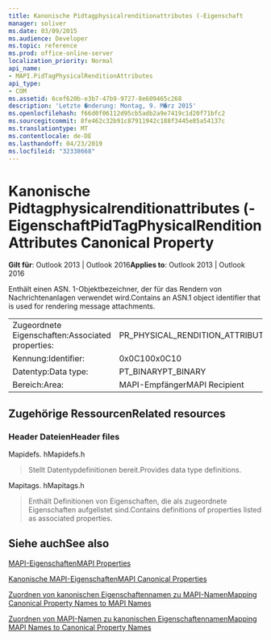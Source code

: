 ```yaml
---
title: Kanonische Pidtagphysicalrenditionattributes (-Eigenschaft
manager: soliver
ms.date: 03/09/2015
ms.audience: Developer
ms.topic: reference
ms.prod: office-online-server
localization_priority: Normal
api_name:
- MAPI.PidTagPhysicalRenditionAttributes
api_type:
- COM
ms.assetid: 6cef620b-e3b7-47b9-9727-8e609465c268
description: 'Letzte �nderung: Montag, 9. M�rz 2015'
ms.openlocfilehash: f66d0f06112d95cb5adb2a9e7419c1d20f71bfc2
ms.sourcegitcommit: 8fe462c32b91c87911942c188f3445e85a54137c
ms.translationtype: MT
ms.contentlocale: de-DE
ms.lasthandoff: 04/23/2019
ms.locfileid: "32338668"
---
```

# <a name="pidtagphysicalrenditionattributes-canonical-property"></a><span data-ttu-id="e64ec-103">Kanonische Pidtagphysicalrenditionattributes (-Eigenschaft</span><span class="sxs-lookup"><span data-stu-id="e64ec-103">PidTagPhysicalRenditionAttributes Canonical Property</span></span>

  
  
<span data-ttu-id="e64ec-104">**Gilt für**: Outlook 2013 | Outlook 2016</span><span class="sxs-lookup"><span data-stu-id="e64ec-104">**Applies to**: Outlook 2013 | Outlook 2016</span></span> 
  
<span data-ttu-id="e64ec-105">Enthält einen ASN. 1-Objektbezeichner, der für das Rendern von Nachrichtenanlagen verwendet wird.</span><span class="sxs-lookup"><span data-stu-id="e64ec-105">Contains an ASN.1 object identifier that is used for rendering message attachments.</span></span>
  
|||
|:-----|:-----|
|<span data-ttu-id="e64ec-106">Zugeordnete Eigenschaften:</span><span class="sxs-lookup"><span data-stu-id="e64ec-106">Associated properties:</span></span>  <br/> |<span data-ttu-id="e64ec-107">PR_PHYSICAL_RENDITION_ATTRIBUTES</span><span class="sxs-lookup"><span data-stu-id="e64ec-107">PR_PHYSICAL_RENDITION_ATTRIBUTES</span></span>  <br/> |
|<span data-ttu-id="e64ec-108">Kennung:</span><span class="sxs-lookup"><span data-stu-id="e64ec-108">Identifier:</span></span>  <br/> |<span data-ttu-id="e64ec-109">0x0C10</span><span class="sxs-lookup"><span data-stu-id="e64ec-109">0x0C10</span></span>  <br/> |
|<span data-ttu-id="e64ec-110">Datentyp:</span><span class="sxs-lookup"><span data-stu-id="e64ec-110">Data type:</span></span>  <br/> |<span data-ttu-id="e64ec-111">PT_BINARY</span><span class="sxs-lookup"><span data-stu-id="e64ec-111">PT_BINARY</span></span>  <br/> |
|<span data-ttu-id="e64ec-112">Bereich:</span><span class="sxs-lookup"><span data-stu-id="e64ec-112">Area:</span></span>  <br/> |<span data-ttu-id="e64ec-113">MAPI-Empfänger</span><span class="sxs-lookup"><span data-stu-id="e64ec-113">MAPI Recipient</span></span>  <br/> |
   
## <a name="related-resources"></a><span data-ttu-id="e64ec-114">Zugehörige Ressourcen</span><span class="sxs-lookup"><span data-stu-id="e64ec-114">Related resources</span></span>

### <a name="header-files"></a><span data-ttu-id="e64ec-115">Header Dateien</span><span class="sxs-lookup"><span data-stu-id="e64ec-115">Header files</span></span>

<span data-ttu-id="e64ec-116">Mapidefs. h</span><span class="sxs-lookup"><span data-stu-id="e64ec-116">Mapidefs.h</span></span>
  
> <span data-ttu-id="e64ec-117">Stellt Datentypdefinitionen bereit.</span><span class="sxs-lookup"><span data-stu-id="e64ec-117">Provides data type definitions.</span></span>
    
<span data-ttu-id="e64ec-118">Mapitags. h</span><span class="sxs-lookup"><span data-stu-id="e64ec-118">Mapitags.h</span></span>
  
> <span data-ttu-id="e64ec-119">Enthält Definitionen von Eigenschaften, die als zugeordnete Eigenschaften aufgelistet sind.</span><span class="sxs-lookup"><span data-stu-id="e64ec-119">Contains definitions of properties listed as associated properties.</span></span>
    
## <a name="see-also"></a><span data-ttu-id="e64ec-120">Siehe auch</span><span class="sxs-lookup"><span data-stu-id="e64ec-120">See also</span></span>



[<span data-ttu-id="e64ec-121">MAPI-Eigenschaften</span><span class="sxs-lookup"><span data-stu-id="e64ec-121">MAPI Properties</span></span>](mapi-properties.md)
  
[<span data-ttu-id="e64ec-122">Kanonische MAPI-Eigenschaften</span><span class="sxs-lookup"><span data-stu-id="e64ec-122">MAPI Canonical Properties</span></span>](mapi-canonical-properties.md)
  
[<span data-ttu-id="e64ec-123">Zuordnen von kanonischen Eigenschaftennamen zu MAPI-Namen</span><span class="sxs-lookup"><span data-stu-id="e64ec-123">Mapping Canonical Property Names to MAPI Names</span></span>](mapping-canonical-property-names-to-mapi-names.md)
  
[<span data-ttu-id="e64ec-124">Zuordnen von MAPI-Namen zu kanonischen Eigenschaftennamen</span><span class="sxs-lookup"><span data-stu-id="e64ec-124">Mapping MAPI Names to Canonical Property Names</span></span>](mapping-mapi-names-to-canonical-property-names.md)

